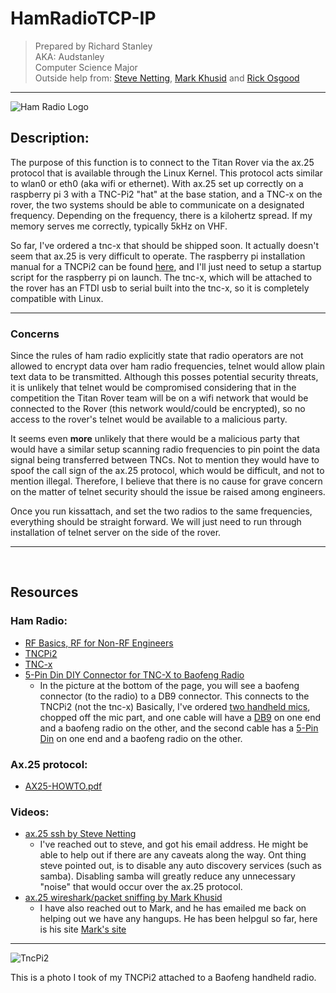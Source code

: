 # HamRadioTCP-IP

> Prepared by Richard Stanley <br>
> AKA: Audstanley <br>
> Computer Science Major <br>
> Outside help from: [Steve Netting](http://www.m0spn.co.uk/), [Mark Khusid](http://markkhusid.ddns.net/index.html) and [Rick Osgood](http://www.richardosgood.com/blog/how-to-setup-a-raspberry-pi-packet-radio-node-with-zork/)

-----

![Ham Radio Logo](https://upload.wikimedia.org/wikipedia/commons/thumb/2/2c/International_amateur_radio_symbol.svg/170px-International_amateur_radio_symbol.svg.png)


## Description:
The purpose of this function is to connect to the Titan Rover via the ax.25 protocol that is available through the Linux Kernel. This protocol acts similar to wlan0 or eth0 (aka wifi or ethernet). With ax.25 set up correctly on a raspberry pi 3 with a TNC-Pi2 "hat" at the base station, and a TNC-x on the rover, the two systems should be able to communicate on a designated frequency.  Depending on the frequency, there is a kilohertz spread.  If my memory serves me correctly, typically 5kHz on VHF.

So far, I've ordered a tnc-x that should be shipped soon.  It actually doesn't seem that ax.25 is very difficult to operate.  The raspberry pi installation manual for a TNCPi2 can be found [here](http://tnc-x.com/TNCPi.pdf), and I'll just need to setup a startup script for the raspberry pi on launch.  The tnc-x, which will be attached to the rover has an FTDI usb to serial built into the tnc-x, so it is completely compatible with Linux.

-----

### Concerns

Since the rules of ham radio explicitly state that radio operators are not allowed to encrypt data over ham radio frequencies, telnet would allow plain text data to be transmitted.  Although this posses potential security threats, it is unlikely that telnet would be compromised considering that in the competition the Titan Rover team will be on a wifi network that would be connected to the Rover (this network would/could be encrypted), so no access to the rover's telnet would be available to a malicious party.

It seems even **more** unlikely that there would be a malicious party that would have a similar setup scanning radio frequencies to pin point the data signal being transferred between TNCs. Not to mention they would have to spoof the call sign of the ax.25 protocol, which would be difficult, and not to mention illegal.  Therefore, I believe that there is no cause for grave concern on the matter of telnet security should the issue be raised among engineers.

Once you run kissattach, and set the two radios to the same frequencies, everything should be straight forward.  We will just need to run through installation of telnet server on the side of the rover.

-----

<br>

## Resources
### Ham Radio:

  * [RF Basics, RF for Non-RF Engineers](https://goo.gl/fMg5Dk)
  * [TNCPi2](http://tnc-x.com/TNCPi.htm)
  * [TNC-x](http://tnc-x.com/)
  * [5-Pin Din DIY Connector for TNC-X to Baofeng Radio](http://tnc-x.com/Baofeng.htm)
    * In the picture at the bottom of the page, you will see a baofeng connector (to the radio) to a DB9 connector. This connects to the TNCPi2 (not the tnc-x) Basically, I've ordered [two handheld mics](https://www.amazon.com/Original-Universal-Handheld-BAOFENG-Speaker-mic/dp/B00CIOA89E/ref=sr_1_2?s=hi&ie=UTF8&qid=1504629968&sr=8-2&keywords=baofeng+mic), chopped off the mic part, and one cable will have a [DB9](https://www.amazon.com/DealMux-Converter-Connector-Adapter-Assembly/dp/B072MTCYKL/ref=sr_1_50?s=hi&ie=UTF8&qid=1504629931&sr=1-50&keywords=db9) on one end and a baofeng radio on the other, and the second cable has a [5-Pin Din](https://www.amazon.com/NEUTRIK-NYS322-CONNECTOR-PLUG-5POS/dp/B003GZRCCK/ref=sr_1_4?ie=UTF8&qid=1504629531&sr=8-4&keywords=5+pin+din) on one end and a baofeng radio on the other.

### Ax.25 protocol:
  * [AX25-HOWTO.pdf](https://goo.gl/PMm9KV)

### Videos:
  * [ax.25 ssh by Steve Netting](https://www.youtube.com/watch?v=qdayzRIPEMk)
    * I've reached out to steve, and got his email address. He might be able to help out if there are any caveats along the way. Ont thing steve pointed out, is to disable any auto discovery services (such as samba).  Disabling samba will greatly reduce any unnecessary "noise" that would occur over the ax.25 protocol.
  * [ax.25 wireshark/packet sniffing by Mark Khusid](https://www.youtube.com/watch?v=_0h3SK5m9vk)
    * I have also reached out to Mark, and he has emailed me back on helping out we have any hangups.  He has been helpgul so far, here is his site [Mark's site](http://markkhusid.ddns.net/index.html)

  -----

  ![TncPi2](http://ww2.audstanley.com:8081/cpp/photos/PiTNC2.png)

  This is a photo I took of my TNCPi2 attached to a Baofeng handheld radio.
